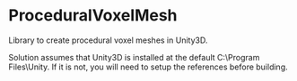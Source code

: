 # ProceduralVoxelMesh
Library to create procedural voxel meshes in Unity3D. 

Solution assumes that Unity3D is installed at the default C:\Program Files\Unity\.  If it is not, you will need to setup the references before building.